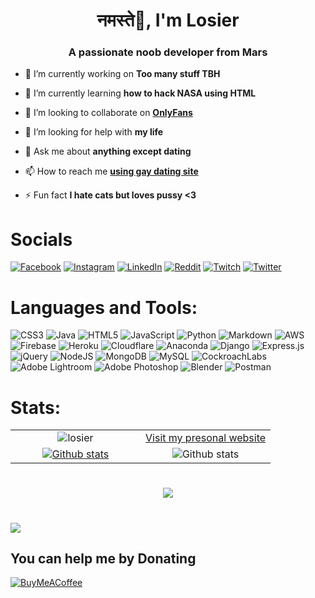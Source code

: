 <h1 align="center">नमस्ते🙏, I'm Losier</h1>
<h3 align="center">A passionate noob developer from Mars</h3>

- 🔭 I’m currently working on **Too many stuff TBH**

- 🌱 I’m currently learning **how to hack NASA using HTML**

- 👯 I’m looking to collaborate on **[OnlyFans](https://youtu.be/dQw4w9WgXcQ)**

- 🤝 I’m looking for help with **my life**

- 💬 Ask me about **anything except dating**

- 📫 How to reach me **[using gay dating site](mailto:nishu@duck.com)**

- ⚡ Fun fact **I hate cats but loves pussy <3**

# Socials
[![Facebook](https://img.shields.io/badge/Facebook-%231877F2.svg?logo=Facebook&logoColor=white)](https://facebook.com/zzcwc) [![Instagram](https://img.shields.io/badge/Instagram-%23E4405F.svg?logo=Instagram&logoColor=white)](https://instagram.com/zzcwc) [![LinkedIn](https://img.shields.io/badge/LinkedIn-%230077B5.svg?logo=linkedin&logoColor=white)](https://linkedin.com/in/aarab-nishchal) [![Reddit](https://img.shields.io/badge/Reddit-%23FF4500.svg?logo=Reddit&logoColor=white)](https://reddit.com/user/VirtualCumm) [![Twitch](https://img.shields.io/badge/Twitch-%239146FF.svg?logo=Twitch&logoColor=white)](https://twitch.tv/zzcwc) [![Twitter](https://img.shields.io/badge/Twitter-%231DA1F2.svg?logo=Twitter&logoColor=white)](https://twitter.com/uwu_losier) 

# Languages and Tools:
![CSS3](https://img.shields.io/badge/css3-%231572B6.svg?style=for-the-badge&logo=css3&logoColor=white) ![Java](https://img.shields.io/badge/java-%23ED8B00.svg?style=for-the-badge&logo=java&logoColor=white) ![HTML5](https://img.shields.io/badge/html5-%23E34F26.svg?style=for-the-badge&logo=html5&logoColor=white) ![JavaScript](https://img.shields.io/badge/javascript-%23323330.svg?style=for-the-badge&logo=javascript&logoColor=%23F7DF1E) ![Python](https://img.shields.io/badge/python-3670A0?style=for-the-badge&logo=python&logoColor=ffdd54) ![Markdown](https://img.shields.io/badge/markdown-%23000000.svg?style=for-the-badge&logo=markdown&logoColor=white) ![AWS](https://img.shields.io/badge/AWS-%23FF9900.svg?style=for-the-badge&logo=amazon-aws&logoColor=white) ![Firebase](https://img.shields.io/badge/firebase-%23039BE5.svg?style=for-the-badge&logo=firebase) ![Heroku](https://img.shields.io/badge/heroku-%23430098.svg?style=for-the-badge&logo=heroku&logoColor=white) ![Cloudflare](https://img.shields.io/badge/Cloudflare-F38020?style=for-the-badge&logo=Cloudflare&logoColor=white) ![Anaconda](https://img.shields.io/badge/Anaconda-%2344A833.svg?style=for-the-badge&logo=anaconda&logoColor=white) ![Django](https://img.shields.io/badge/django-%23092E20.svg?style=for-the-badge&logo=django&logoColor=white) ![Express.js](https://img.shields.io/badge/express.js-%23404d59.svg?style=for-the-badge&logo=express&logoColor=%2361DAFB) ![jQuery](https://img.shields.io/badge/jquery-%230769AD.svg?style=for-the-badge&logo=jquery&logoColor=white) ![NodeJS](https://img.shields.io/badge/node.js-6DA55F?style=for-the-badge&logo=node.js&logoColor=white) ![MongoDB](https://img.shields.io/badge/MongoDB-%234ea94b.svg?style=for-the-badge&logo=mongodb&logoColor=white) ![MySQL](https://img.shields.io/badge/mysql-%2300f.svg?style=for-the-badge&logo=mysql&logoColor=white) ![CockroachLabs](https://img.shields.io/badge/Cockroach%20Labs-6933FF?style=for-the-badge&logo=Cockroach%20Labs&logoColor=white) ![Adobe Lightroom](https://img.shields.io/badge/Adobe%20Lightroom-31A8FF.svg?style=for-the-badge&logo=Adobe%20Lightroom&logoColor=white) ![Adobe Photoshop](https://img.shields.io/badge/adobephotoshop-%2331A8FF.svg?style=for-the-badge&logo=adobephotoshop&logoColor=white) ![Blender](https://img.shields.io/badge/blender-%23F5792A.svg?style=for-the-badge&logo=blender&logoColor=white) ![Postman](https://img.shields.io/badge/Postman-FF6C37?style=for-the-badge&logo=postman&logoColor=white)

# Stats:
<table>
  <tbody>
    <tr>
        <td align="center">
          <img alt="losier" src="https://github-readme-stats.vercel.app/api/top-langs?username=losier&show_icons=true&locale=en&layout=compact&theme=tokyonight">
        </td>
        <td align="center">
          <a href="http://aarabnishchal.herokuapp.com/">Visit my presonal website</a>
        </td>
    </tr>
    <tr>
      <td width="50%" align="center">
        <a href="https://www.storyblok.com/developers?utm_source=egoist&utm_medium=github&utm_campaign=sponsorship">
          <img alt="Github stats" src="https://github-profile-summary-cards.vercel.app/api/cards/profile-details?username=losier&theme=nord_bright" />
        </a>
      </td>
      <td width="50%" align="center">
        <img alt="Github stats" src="https://github-readme-streak-stats.herokuapp.com/?user=losier&theme=tokyonight" />
      </td>
    </tr>
  </tbody>
</table>

#
<div align="center">

![](https://quotes-github-readme.vercel.app/api?type=horizontal&theme=tokyonight)
</div>

#
[![](https://visitcount.itsvg.in/api?id=losier&icon=0&color=11)](https://visitcount.itsvg.in)
  ## You can help me by Donating
  [![BuyMeACoffee](https://img.shields.io/badge/Buy%20Me%20a%20Coffee-ffdd00?style=for-the-badge&logo=buy-me-a-coffee&logoColor=black)](https://buymeacoffee.com/losier) 
  
